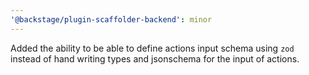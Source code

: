 ```yaml
---
'@backstage/plugin-scaffolder-backend': minor
---
```


Added the ability to be able to define actions input schema using `zod` instead of hand writing types and jsonschema for the input of actions.
